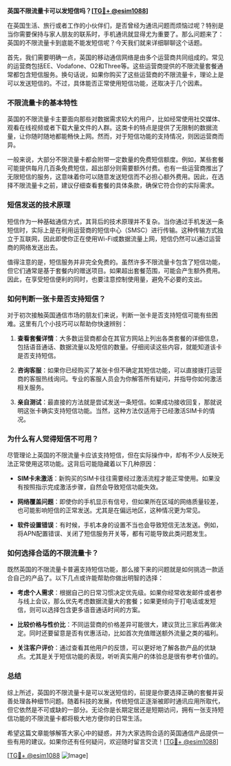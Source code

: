 **英国不限流量卡可以发短信吗？[[TG💪+ @esim1088](https://t.me/s/esim1088)]**

在英国生活、旅行或者工作的小伙伴们，是否曾经为通讯问题而烦恼过呢？特别是当你需要保持与家人朋友的联系时，手机通讯就显得尤为重要了。那么问题来了：英国的不限流量卡到底能不能发短信呢？今天我们就来详细聊聊这个话题。

首先，我们需要明确一点，英国的移动通信网络是由多个运营商共同组成的。常见的运营商包括EE、Vodafone、O2和Three等。这些运营商提供的不限流量套餐通常都包含短信服务。换句话说，如果你购买了这些运营商的不限流量卡，理论上是可以发送短信的。不过，具体能否正常使用短信功能，还取决于几个因素。

### **不限流量卡的基本特性**

英国的不限流量卡主要面向那些对数据需求较大的用户，比如经常使用社交媒体、观看在线视频或者下载大量文件的人群。这类卡的特点是提供了无限制的数据流量，让你随时随地都能畅快上网。然而，对于短信功能的支持情况，则因运营商而异。

一般来说，大部分不限流量卡都会附带一定数量的免费短信额度。例如，某些套餐可能提供每月几百条免费短信，超出部分则需要额外付费。也有一些运营商推出了无限短信的服务，这意味着你可以随意发送短信而不必担心额外费用。因此，在选择不限流量卡之前，建议仔细查看套餐的具体条款，确保它符合你的实际需求。

### **短信发送的技术原理**

短信作为一种基础通信方式，其背后的技术原理并不复杂。当你通过手机发送一条短信时，实际上是在利用运营商的短信中心（SMSC）进行传输。这种传输方式独立于互联网，因此即使你正在使用Wi-Fi或数据流量上网，短信仍然可以通过运营商的网络发送出去。

值得注意的是，短信服务并非完全免费的。虽然许多不限流量卡包含了短信功能，但它们通常是基于套餐内的赠送项目。如果超出套餐范围，可能会产生额外费用。因此，在享受短信便利的同时，也要注意控制使用量，避免不必要的支出。

### **如何判断一张卡是否支持短信？**

对于初次接触英国通信市场的朋友们来说，判断一张卡是否支持短信可能有些困难。这里有几个小技巧可以帮助你快速辨别：

1. **查看套餐详情**：大多数运营商都会在其官方网站上列出各类套餐的详细信息，包括语音通话、数据流量以及短信的数量。仔细阅读这些内容，就能知道该卡是否支持短信。
   
2. **咨询客服**：如果你已经购买了某张卡但不确定其短信功能，可以直接拨打运营商的客服热线询问。专业的客服人员会为你解答所有疑问，并指导你如何激活相关服务。

3. **亲自测试**：最直接的方法就是尝试发送一条短信。如果成功接收回复，那就说明这张卡确实支持短信功能。当然，这种方法仅适用于已经激活SIM卡的情况。

### **为什么有人觉得短信不可用？**

尽管理论上英国的不限流量卡应该支持短信，但在实际操作中，却有不少人反映无法正常使用这项功能。这背后可能隐藏着以下几种原因：

- **SIM卡未激活**：新购买的SIM卡往往需要经过激活流程才能正常使用。如果没有按照指示完成激活步骤，自然会导致短信功能失效。
  
- **网络覆盖问题**：即使你的手机显示有信号，但如果所在区域的网络质量较差，也可能影响短信的正常发送。尤其是在偏远地区，这种情况更为常见。

- **软件设置错误**：有时候，手机本身的设置不当也会导致短信无法发送。例如，将APN配置错误、关闭了短信服务开关等，都有可能导致此类问题发生。

### **如何选择合适的不限流量卡？**

既然英国的不限流量卡普遍支持短信功能，那么接下来的问题就是如何挑选一款适合自己的产品了。以下几点或许能帮助你做出明智的选择：

- **考虑个人需求**：根据自己的日常习惯决定优先级。如果你经常收发邮件或者参与线上会议，那么优先考虑数据流量大的套餐；如果更倾向于打电话或发短信，则可以选择包含更多语音通话时间的方案。

- **比较价格与性价比**：不同运营商的价格差异可能很大，建议货比三家后再做决定。同时还要留意是否有优惠活动，比如首次充值赠送额外流量之类的福利。

- **关注客户评价**：通过查看其他用户的反馈，可以更好地了解各款产品的优缺点。尤其是关于短信功能的表现，听听真实用户的体验总是很有参考价值的。

### **总结**

综上所述，英国的不限流量卡是可以发送短信的，前提是你要选择正确的套餐并妥善处理各种细节问题。随着科技的发展，传统短信正逐渐被即时通讯应用所取代，但它依然是不可或缺的一部分。无论你是长期定居还是短期访问，拥有一张支持短信功能的不限流量卡都将极大地方便你的日常生活。

希望这篇文章能够解答大家心中的疑惑，并为大家选购合适的英国通信产品提供一些有用的建议。如果你还有任何疑问，欢迎随时留言交流！[[TG💪+ @esim1088](https://t.me/s/esim1088)]

[[TG💪+ @esim1088](https://t.me/s/esim1088) ![Image](https://i.postimg.cc/4NQfJmqS/Snipaste-2025-05-13-00-14-12.png)]